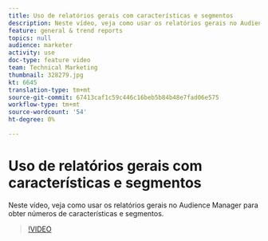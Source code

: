 ```yaml
---
title: Uso de relatórios gerais com características e segmentos
description: Neste vídeo, veja como usar os relatórios gerais no Audience Manager para obter números de características e segmentos.
feature: general & trend reports
topics: null
audience: marketer
activity: use
doc-type: feature video
team: Technical Marketing
thumbnail: 328279.jpg
kt: 6645
translation-type: tm+mt
source-git-commit: 67413caf1c59c446c16beb5b84b48e7fad06e575
workflow-type: tm+mt
source-wordcount: '54'
ht-degree: 0%

---
```



# Uso de relatórios gerais com características e segmentos

Neste vídeo, veja como usar os relatórios gerais no Audience Manager para obter números de características e segmentos.

>[!VIDEO](https://video.tv.adobe.com/v/328279/?quality=12&learn=on)
